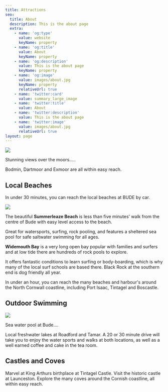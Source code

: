 ```yaml
---
title: Attractions
seo:
  title: About
  description: This is the about page
  extra:
    - name: 'og:type'
      value: website
      keyName: property
    - name: 'og:title'
      value: About
      keyName: property
    - name: 'og:description'
      value: This is the about page
      keyName: property
    - name: 'og:image'
      value: images/about.jpg
      keyName: property
      relativeUrl: true
    - name: 'twitter:card'
      value: summary_large_image
    - name: 'twitter:title'
      value: About
    - name: 'twitter:description'
      value: This is the about page
    - name: 'twitter:image'
      value: images/about.jpg
      relativeUrl: true
layout: page
---
```

![](/images/View%20over%20moors.jpg)

Stunning views over the moors.....

Bodmin, Dartmoor and Exmoor are all within easy reach.

## **Local Beaches**

In under 30 minutes, you can reach the local beaches at BUDE by car.

![](/images/local%20beach1.jpg)

The beautiful **Summerleaze Beach** is less than five minutes’ walk from the centre of Bude with easy level access to the beach.

Great for watersports, surfing, rock pooling, and features a sheltered sea pool for safe saltwater swimming for all ages.

**Widemouth Bay** is a very long open bay popular with families and surfers and at low tide there are hundreds of rock pools to explore.

It offers fantastic conditions to learn surfing or body-boarding, which is why many of the local surf schools are based there.
Black Rock at the southern end is dog friendly all year.

In under an hour, you can reach the many beaches and harbour's around the North Cornwall coastline, including Port Isaac, Tintagel and Boscastle.

## **Outdoor Swimming**

![](/images/local%20beach%202.jpg)

Sea water pool at Bude....

Local freshwater lakes at Roadford and Tamar. A 20 or 30 minute drive will take you to enjoy the water sports and walks at both locations, as well as a well earned coffee and cake in the tea room.



## **Castles and Coves**

Marvel at King Arthurs birthplace at Tintagel Castle.
Visit the historic castle at Launceston.
Explore the many coves around the Cornish coastline, all within easy reach.
